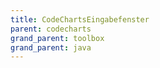 ```yaml
---
title: CodeChartsEingabefenster
parent: codecharts
grand_parent: toolbox
grand_parent: java
---
```

